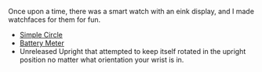 Once upon a time, there was a smart watch with an eink display, and I made watchfaces for them for fun.

 * [Simple Circle](https://apps.getpebble.com/en_US/application/52f840526836e6d4d4000037?query=liquidx&section=watchfaces)
 * [Battery Meter](https://apps.getpebble.com/en_US/application/53a78b74d80f8622e80000ac?query=liquidx&section=watchfaces)
 * Unreleased Upright that attempted to keep itself rotated in the upright position no matter what orientation your wrist is in.
